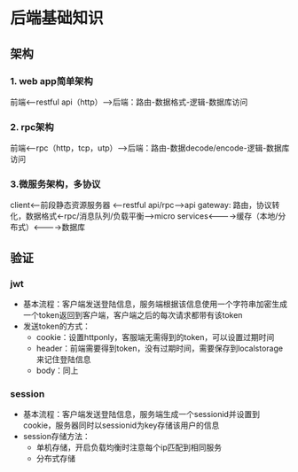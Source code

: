# 后端基础知识

## 架构

### 1. web app简单架构

前端<--restful api（http）-->后端：路由-数据格式-逻辑-数据库访问

### 2. rpc架构

前端<--rpc（http，tcp，utp）-->后端：路由-数据decode/encode-逻辑-数据库访问

### 3.微服务架构，多协议
client<--前段静态资源服务器
      <--restful api/rpc-->api gateway: 路由，协议转化，数据格式<-rpc/消息队列/负载平衡-->micro services<---->缓存（本地/分布式）<---->数据库

## 验证

### jwt

- 基本流程：客户端发送登陆信息，服务端根据该信息使用一个字符串加密生成一个token返回到客户端，客户端之后的每次请求都带有该token
- 发送token的方式：
  - cookie：设置httponly，客服端无需得到的token，可以设置过期时间
  - header：前端需要得到token，没有过期时间，需要保存到localstorage来记住登陆信息
  - body：同上

### session

- 基本流程：客户端发送登陆信息，服务端生成一个sessionid并设置到cookie，服务器同时以sessionid为key存储该用户的信息
- session存储方法：
  - 单机存储，开启负载均衡时注意每个ip匹配到相同服务
  - 分布式存储
